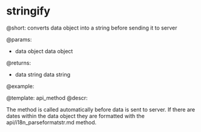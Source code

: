 stringify
=============

@short: converts data object into a string before sending it to server
	

@params:
- data 		object	data object

@returns:
- data		string	data string


@example:

@template:	api_method
@descr:

The method is called automatically before data is sent to server. If there are dates within the data object they are formatted with the api/i18n_parseformatstr.md method. 
